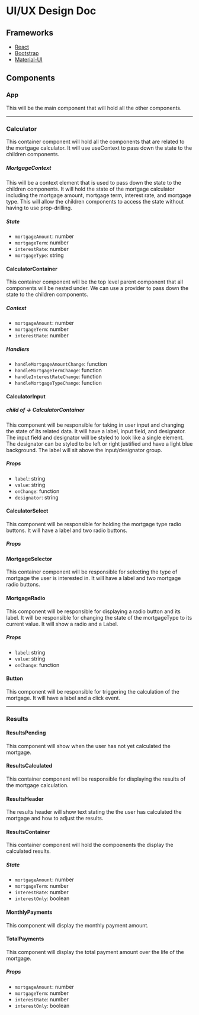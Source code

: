 # UI/UX Design Doc

## Frameworks

-   [React](https://reactjs.org/)
-   [Bootstrap](https://getbootstrap.com/)
-   [Material-UI](https://material-ui.com/)

## Components

### App

This will be the main component that will hold all the other components.

---

### Calculator

This container component will hold all the components that are related to the mortgage calculator. It will use useContext to pass down the state to the children components.

##### MortgageContext

This will be a context element that is used to pass down the state to the children components. It will hold the state of the mortgage calculator including the mortgage amount, mortgage term, interest rate, and mortgage type. This will allow the children components to access the state without having to use prop-drilling.

##### State

-   `mortgageAmount`: number
-   `mortgageTerm`: number
-   `interestRate`: number
-   `mortgageType`: string

#### CalculatorContainer

This container component will be the top level parent component that all components will be nested under. We can use a provider to pass down the state to the children components.

##### Context

-   `mortgageAmount`: number
-   `mortgageTerm`: number
-   `interestRate`: number

##### Handlers

-   `handleMortgageAmountChange`: function
-   `handleMortgageTermChange`: function
-   `handleInterestRateChange`: function
-   `handleMortgageTypeChange`: function

#### CalculatorInput

##### _child of -> CalculatorContainer_

This component will be responsible for taking in user input and changing the state of its related data. It will have a label, input field, and designator. The input field and designator will be styled to look like a single element. The designator can be styled to be left or right justified and have a light blue background. The label will sit above the input/designator group.

##### Props

-   `label`: string
-   `value`: string
-   `onChange`: function
-   `designator`: string

#### CalculatorSelect

This component will be responsible for holding the mortgage type radio buttons. It will have a label and two radio buttons.

##### Props

#### MortgageSelector

This container component will be responsible for selecting the type of mortgage the user is interested in. It will have a label and two mortgage radio buttons.

#### MortgageRadio

This component will be responsible for displaying a radio button and its label. It will be responsible for changing the state of the mortgageType to its current value. It will show a radio and a Label.

##### Props

-   `label`: string
-   `value`: string
-   `onChange`: function

#### Button

This component will be responsible for triggering the calculation of the mortgage. It will have a label and a click event.

---

### Results

#### ResultsPending

This component will show when the user has not yet calculated the mortgage.

#### ResultsCalculated

This container component will be responsible for displaying the results of the mortgage calculation.

#### ResultsHeader

The results header will show text stating the the user has calculated the mortgage and how to adjust the results.

#### ResultsContainer

This container component will hold the compoenents the display the calculated results.

##### State

-   `mortgageAmount`: number
-   `mortgageTerm`: number
-   `interestRate`: number
-   `interestOnly`: boolean

#### MonthlyPayments

This component will display the monthly payment amount.

#### TotalPayments

This component will display the total payment amount over the life of the mortgage.

##### Props

-   `mortgageAmount`: number
-   `mortgageTerm`: number
-   `interestRate`: number
-   `interestOnly`: boolean
